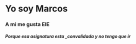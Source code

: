 # Yo soy Marcos
### A mi me gusta EIE
##### Porque _esa_ __asignatura__  esta ___convalidada__ y no tengo que ir
